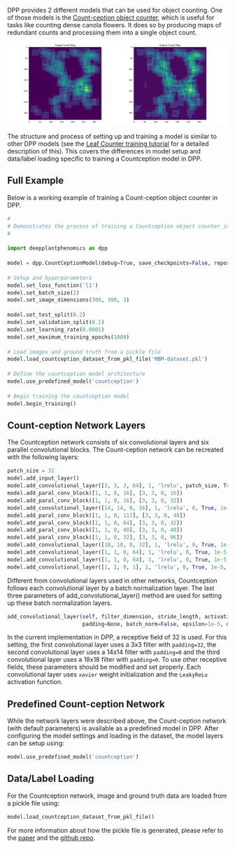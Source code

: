 DPP provides 2 different models that can be used for object counting. One of those models is the [Count-ception object counter](https://arxiv.org/abs/1703.08710), which is useful for tasks like counting dense canola flowers. It does so by producing maps of redundant counts and processing them into a single object count.

![Redundant Count Map Examples](flower-counter-output.png)

The structure and process of setting up and training a model is similar to other DPP models (see the [Leaf Counter training tutorial](Tutorial-Training-The-Leaf-Counter.md) for a detailed description of this). This covers the differences in model setup and data/label loading specific to training a Countception model in DPP.

## Full Example

Below is a working example of training a Count-ception object counter in DPP. 

```python
#
# Demonstrates the process of training a Countception object counter in DPP.
#

import deepplantphenomics as dpp

model = dpp.CountCeptionModel(debug=True, save_checkpoints=False, report_rate=20)

# Setup and hyperparameters
model.set_loss_function('l1')
model.set_batch_size(2)
model.set_image_dimensions(300, 300, 3)

model.set_test_split(0.2)
model.set_validation_split(0.1)
model.set_learning_rate(0.0001)
model.set_maximum_training_epochs(1000)

# Load images and ground truth from a pickle file
model.load_countception_dataset_from_pkl_file('MBM-dataset.pkl')

# Define the countception model architecture
model.use_predefined_model('countception')

# Begin training the countception model
model.begin_training()
```

## Count-ception Network Layers

The Countception network consists of six convolutional layers and six parallel convolutional blocks. The Count-ception network can be recreated with the following layers:

```python
patch_size = 32
model.add_input_layer()
model.add_convolutional_layer([3, 3, 3, 64], 1, 'lrelu', patch_size, True, 1e-5, 0.9)
model.add_paral_conv_block([1, 1, 0, 16], [3, 3, 0, 16])
model.add_paral_conv_block([1, 1, 0, 16], [3, 3, 0, 32])
model.add_convolutional_layer([14, 14, 0, 16], 1, 'lrelu', 0, True, 1e-5, 0.9)
model.add_paral_conv_block([1, 1, 0, 112], [3, 3, 0, 48])
model.add_paral_conv_block([1, 1, 0, 64], [3, 3, 0, 32])
model.add_paral_conv_block([1, 1, 0, 40], [3, 3, 0, 40])
model.add_paral_conv_block([1, 1, 0, 32], [3, 3, 0, 96])
model.add_convolutional_layer([18, 18, 0, 32], 1, 'lrelu', 0, True, 1e-5, 0.9)
model.add_convolutional_layer([1, 1, 0, 64], 1, 'lrelu', 0, True, 1e-5, 0.9)
model.add_convolutional_layer([1, 1, 0, 64], 1, 'lrelu', 0, True, 1e-5, 0.9)
model.add_convolutional_layer([1, 1, 0, 1], 1, 'lrelu', 0, True, 1e-5, 0.9)
```
Different from convolutional layers used in other networks, Countception follows each convolutional layer by a batch normalization layer. The last three parameters of add_convolutional_layer() method are used for setting up these batch normalization layers.

```python
add_convolutional_layer(self, filter_dimension, stride_length, activation_function,
                        padding=None, batch_norm=False, epsilon=1e-5, decay=0.9)
```
In the current implementation in DPP, a receptive field of 32 is used. For this setting, the first convolutional layer uses a 3x3 filter with `padding=32`, the second convolutional layer uses a 14x14 filter with `padding=0` and the third convolutional layer uses a 18x18 filter with `padding=0`. To use other receptive fields, these parameters should be modified and set properly. Each convolutional layer uses `xavier` weight initialization and the `LeakyReLu` activation function.

## Predefined Count-ception Network

While the network layers were described above, the Count-ception network (with default parameters) is available as a predefined model in DPP. After configuring the model settings and loading in the dataset, the model layers can be setup using:

```python
model.use_predefined_model('countception')
```

## Data/Label Loading

For the Countception network, image and ground truth data are loaded from a pickle file using:

```python
model.load_countception_dataset_from_pkl_file()
```

For more information about how the pickle file is generated, please refer to the [paper](https://arxiv.org/abs/1703.08710) and the [github repo](https://github.com/roggirg/count-ception_mbm).
